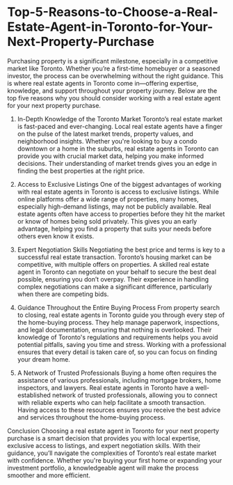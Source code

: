 # Top-5-Reasons-to-Choose-a-Real-Estate-Agent-in-Toronto-for-Your-Next-Property-Purchase

Purchasing property is a significant milestone, especially in a competitive market like Toronto. Whether you’re a first-time homebuyer or a seasoned investor, the process can be overwhelming without the right guidance. This is where real estate agents in Toronto come in—offering expertise, knowledge, and support throughout your property journey. Below are the top five reasons why you should consider working with a real estate agent for your next property purchase.

1. In-Depth Knowledge of the Toronto Market
Toronto’s real estate market is fast-paced and ever-changing. Local real estate agents have a finger on the pulse of the latest market trends, property values, and neighborhood insights. Whether you're looking to buy a condo downtown or a home in the suburbs, real estate agents in Toronto can provide you with crucial market data, helping you make informed decisions. Their understanding of market trends gives you an edge in finding the best properties at the right price.

2. Access to Exclusive Listings
One of the biggest advantages of working with real estate agents in Toronto is access to exclusive listings. While online platforms offer a wide range of properties, many homes, especially high-demand listings, may not be publicly available. Real estate agents often have access to properties before they hit the market or know of homes being sold privately. This gives you an early advantage, helping you find a property that suits your needs before others even know it exists.

3. Expert Negotiation Skills
Negotiating the best price and terms is key to a successful real estate transaction. Toronto’s housing market can be competitive, with multiple offers on properties. A skilled real estate agent in Toronto can negotiate on your behalf to secure the best deal possible, ensuring you don’t overpay. Their experience in handling complex negotiations can make a significant difference, particularly when there are competing bids.

4. Guidance Throughout the Entire Buying Process
From property search to closing, real estate agents in Toronto guide you through every step of the home-buying process. They help manage paperwork, inspections, and legal documentation, ensuring that nothing is overlooked. Their knowledge of Toronto's regulations and requirements helps you avoid potential pitfalls, saving you time and stress. Working with a professional ensures that every detail is taken care of, so you can focus on finding your dream home.

5. A Network of Trusted Professionals
Buying a home often requires the assistance of various professionals, including mortgage brokers, home inspectors, and lawyers. Real estate agents in Toronto have a well-established network of trusted professionals, allowing you to connect with reliable experts who can help facilitate a smooth transaction. Having access to these resources ensures you receive the best advice and services throughout the home-buying process.

Conclusion
Choosing a real estate agent in Toronto for your next property purchase is a smart decision that provides you with local expertise, exclusive access to listings, and expert negotiation skills. With their guidance, you’ll navigate the complexities of Toronto’s real estate market with confidence. Whether you're buying your first home or expanding your investment portfolio, a knowledgeable agent will make the process smoother and more efficient.
